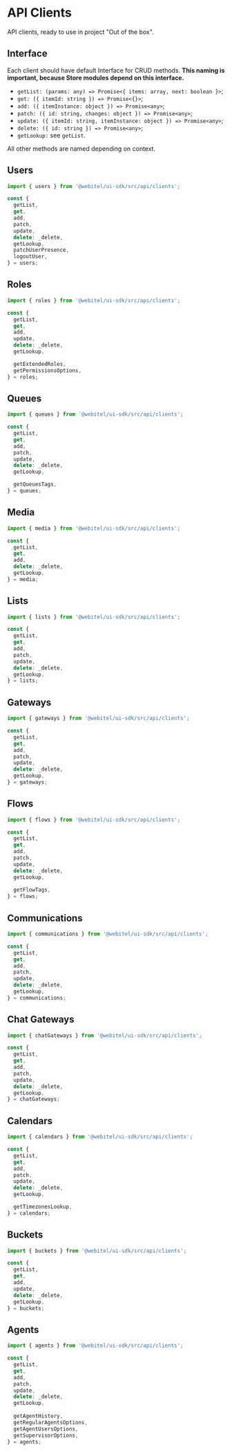 # API Clients

API clients, ready to use in project "Out of the box".

## Interface

Each client should have default Interface for CRUD methods.
**This naming is important, because Store modules depend on this interface.**

- `getList: (params: any) => Promise<{ items: array, next: boolean }>`;
- `get: ({ itemId: string }) => Promise<{}>`;
- `add: ({ itemInstance: object }) => Promise<any>`;
- `patch: ({ id: string, changes: object }) => Promise<any>`;
- `update: ({ itemId: string, itemInstance: object }) => Promise<any>`;
- `delete: ({ id: string }) => Promise<any>`;
- `getLookup:` see `getList`.

All other methods are named depending on context.

## Users

```js
import { users } from '@webitel/ui-sdk/src/api/clients';

const {
  getList,
  get,
  add,
  patch,
  update,
  delete: _delete,
  getLookup,
  patchUserPresence,
  logoutUser,
} = users;
```

## Roles

```js
import { roles } from '@webitel/ui-sdk/src/api/clients';

const {
  getList,
  get,
  add,
  update,
  delete: _delete,
  getLookup,

  getExtendedRoles,
  getPermissionsOptions,
} = roles;
```

## Queues

```js
import { queues } from '@webitel/ui-sdk/src/api/clients';

const {
  getList,
  get,
  add,
  patch,
  update,
  delete: _delete,
  getLookup,

  getQueuesTags,
} = queues;
```

## Media

```js
import { media } from '@webitel/ui-sdk/src/api/clients';

const {
  getList,
  get,
  add,
  delete: _delete,
  getLookup,
} = media;
```

## Lists

```js
import { lists } from '@webitel/ui-sdk/src/api/clients';

const {
  getList,
  get,
  add,
  patch,
  update,
  delete: _delete,
  getLookup,
} = lists;
```

## Gateways

```js
import { gateways } from '@webitel/ui-sdk/src/api/clients';

const {
  getList,
  get,
  add,
  patch,
  update,
  delete: _delete,
  getLookup,
} = gateways;
```

## Flows
    
```js
import { flows } from '@webitel/ui-sdk/src/api/clients';

const {
  getList,
  get,
  add,
  patch,
  update,
  delete: _delete,
  getLookup,
  
  getFlowTags,
} = flows;
```

## Communications

```js
import { communications } from '@webitel/ui-sdk/src/api/clients';

const {
  getList,
  get,
  add,
  patch,
  update,
  delete: _delete,
  getLookup,
} = communications;
```

## Chat Gateways

```js
import { chatGateways } from '@webitel/ui-sdk/src/api/clients';

const {
  getList,
  get,
  add,
  patch,
  update,
  delete: _delete,
  getLookup,
} = chatGateways;
```

## Calendars

```js
import { calendars } from '@webitel/ui-sdk/src/api/clients';

const {
  getList,
  get,
  add,
  patch,
  update,
  delete: _delete,
  getLookup,

  getTimezonesLookup,
} = calendars;
```


## Buckets

```js
import { buckets } from '@webitel/ui-sdk/src/api/clients';

const {
  getList,
  get,
  add,
  update,
  delete: _delete,
  getLookup,
} = buckets;
```

## Agents

```js
import { agents } from '@webitel/ui-sdk/src/api/clients';

const {
  getList,
  get,
  add,
  patch,
  update,
  delete: _delete,
  getLookup,
  
  getAgentHistory,
  getRegularAgentsOptions,
  getAgentUsersOptions,
  getSupervisorOptions,
} = agents;
```

